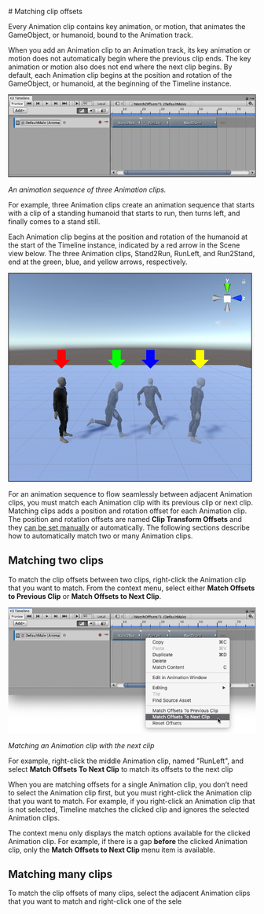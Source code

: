                                                                                                                                                                                                                                                                                                                                                                                                                                                                                                                                 # Matching clip offsets

Every Animation clip contains key animation, or motion, that animates the GameObject, or humanoid, bound to the Animation track. 

When you add an Animation clip to an Animation track, its key animation or motion does not automatically begin where the previous clip ends. The key animation or motion also does not end where the next clip begins. By default, each Animation clip begins at the position and rotation of the GameObject, or humanoid, at the beginning of the Timeline instance.

![An animation sequence of three Animation clips.](images/timeline_match_prematch_clips.png)

_An animation sequence of three Animation clips._

For example, three Animation clips create an animation sequence that starts with a clip of a standing humanoid that starts to run, then turns left, and finally comes to a stand still.

Each Animation clip begins at the position and rotation of the humanoid at the start of the Timeline instance, indicated by a red arrow in the Scene view below. The three Animation clips, Stand2Run, RunLeft, and Run2Stand, end at the green, blue, and yellow arrows, respectively.

![](images/timeline_match_prematch_scene.png)

For an animation sequence to flow seamlessly between adjacent Animation clips, you must match each Animation clip with its previous clip or next clip. Matching clips adds a position and rotation offset for each Animation clip. The position and rotation offsets are named **Clip Transform Offsets** and they [can be set manually](insp_clp_anim_plyb.md) or automatically. The following sections describe how to automatically match two or many Animation clips.

## Matching two clips

To match the clip offsets between two clips, right-click the Animation clip that you want to match. From the context menu, select either **Match Offsets to Previous Clip** or **Match Offsets to Next Clip**.

![Matching an Animation clip with the next clip](images/timeline_match_clip_two.png)

_Matching an Animation clip with the next clip_

For example, right-click the middle Animation clip, named "RunLeft", and select **Match Offsets To Next Clip** to match its offsets to the next clip

When you are matching offsets for a single Animation clip, you don’t need to select the Animation clip first, but you must right-click the Animation clip that you want to match. For example, if you right-click an Animation clip that is not selected, Timeline matches the clicked clip and ignores the selected Animation clips.

The context menu only displays the match options available for the clicked Animation clip. For example, if there is a gap **before** the clicked Animation clip, only the **Match Offsets to Next Clip** menu item is available.

## Matching many clips

To match the clip offsets of many clips, select the adjacent Animation clips that you want to match and right-click one of the sele